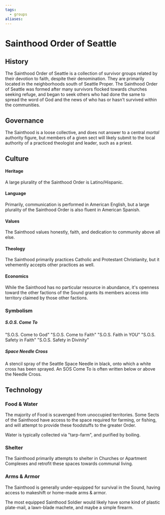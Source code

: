 ```yaml
---
tags:
  - groups
aliases:
---
```


# Sainthood Order of Seattle
## History
The Sainthood Order of Seattle is a collection of survivor groups related by their devotion to faith, despite their denomination. They are primarily located in the neighborhoods south of Seattle Proper. The Sainthood Order of Seattle was formed after many survivors flocked towards churches seeking refuge, and began to seek others who had done the same to spread the word of God and the news of who has or hasn't survived within the communities.

## Governance
The Sainthood is a loose collective, and does not answer to a central *mortal* authority figure, but members of a given sect will likely submit to the local authority of a practiced theologist and leader, such as a priest.

## Culture
#### Heritage
A large plurality of the Sainthood Order is Latino/Hispanic.
#### Language
Primarily, communication is performed in American English, but a large plurality of the Sainthood Order is also fluent in American Spanish.
#### Values
The Sainthood values honestly, faith, and dedication to community above all else.
#### Theology
The Sainthood primarily practices Catholic and Protestant Christianity, but it vehemently accepts other practices as well.
#### Economics
While the Sainthood has no particular resource in abundance, it's openness toward the other factions of the Sound grants its members access into territory claimed by those other factions.

### Symbolism
##### S.O.S. Come To
"S.O.S. Come to God"
"S.O.S. Come to Faith"
"S.O.S. Faith in YOU"
"S.O.S. Safety in Faith"
"S.O.S. Safety in Divinity"
##### Space Needle Cross
A stencil spray of the Seattle Space Needle in black, onto which a white cross has been sprayed. An SOS Come To is often written below or above the Needle Cross.

## Technology
### Food & Water
The majority of Food is scavenged from unoccupied territories. Some Sects of the Sainthood have access to the space required for farming, or fishing, and will attempt to provide these foodstuffs to the greater Order.

Water is typically collected via "tarp-farm", and purified by boiling.

### Shelter
The Sainthood primarily attempts to shelter in Churches or Apartment Complexes and retrofit these spaces towards communal living.

### Arms & Armor
The Sainthood is generally under-equipped for survival in the Sound, having access to makeshift or home-made arms & armor.

The most equipped Sainthood Soldier would likely have some kind of plastic plate-mail, a lawn-blade machete, and maybe a simple firearm.